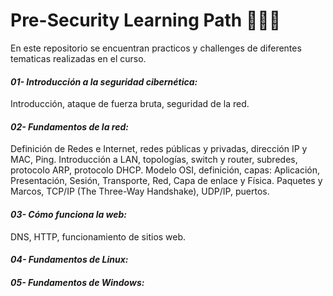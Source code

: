# Pre-Security Learning Path  🧑‍💻🥉

En este repositorio se encuentran practicos y challenges de diferentes tematicas realizadas en el curso.

#### **_01- Introducción a la seguridad cibernética:_** 
Introducción, ataque de fuerza bruta, seguridad de la red.

#### **_02- Fundamentos de la red:_** 
Definición de Redes e Internet, redes públicas y privadas, dirección IP y MAC, Ping. Introducción a LAN, topologías, 
switch y router, subredes, protocolo ARP, protocolo DHCP. Modelo OSI, definición, capas: Aplicación, Presentación, 
Sesión, Transporte, Red, Capa de enlace y Física. Paquetes y Marcos, TCP/IP (The Three-Way Handshake), UDP/IP, puertos.

#### **_03- Cómo funciona la web:_** 
DNS, HTTP, funcionamiento de sitios web.

#### **_04- Fundamentos de Linux:_** 


#### **_05- Fundamentos de Windows:_** 


    
